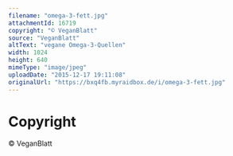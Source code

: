 ```yaml
---
filename: "omega-3-fett.jpg"
attachmentId: 16719
copyright: "© VeganBlatt"
source: "VeganBlatt"
altText: "vegane Omega-3-Quellen"
width: 1024
height: 640
mimeType: "image/jpeg"
uploadDate: "2015-12-17 19:11:08"
originalUrl: "https://bxq4fb.myraidbox.de/i/omega-3-fett.jpg"
---
```


# Copyright

© VeganBlatt
